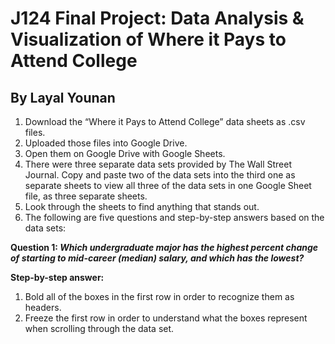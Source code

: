 # J124 Final Project: Data Analysis & Visualization of Where it Pays to Attend College
## By Layal Younan
1. Download the “Where it Pays to Attend College” data sheets as .csv files.
2. Uploaded those files into Google Drive.
3. Open them on Google Drive with Google Sheets. 
4. There were three separate data sets provided by The Wall Street Journal. Copy and paste two of the data sets into the third one as separate sheets to view all three of the data sets in one Google Sheet file, as three separate sheets. 
5. Look through the sheets to find anything that stands out.
6. The following are five questions and step-by-step answers based on the data sets:

**Question 1: _Which undergraduate major has the highest percent change of starting to mid-career (median) salary, and which has the lowest?_** <br>

**Step-by-step answer:**
1. Bold all of the boxes in the first row in order to recognize them as headers.
2. Freeze the first row in order to understand what the boxes represent when scrolling through the data set.
